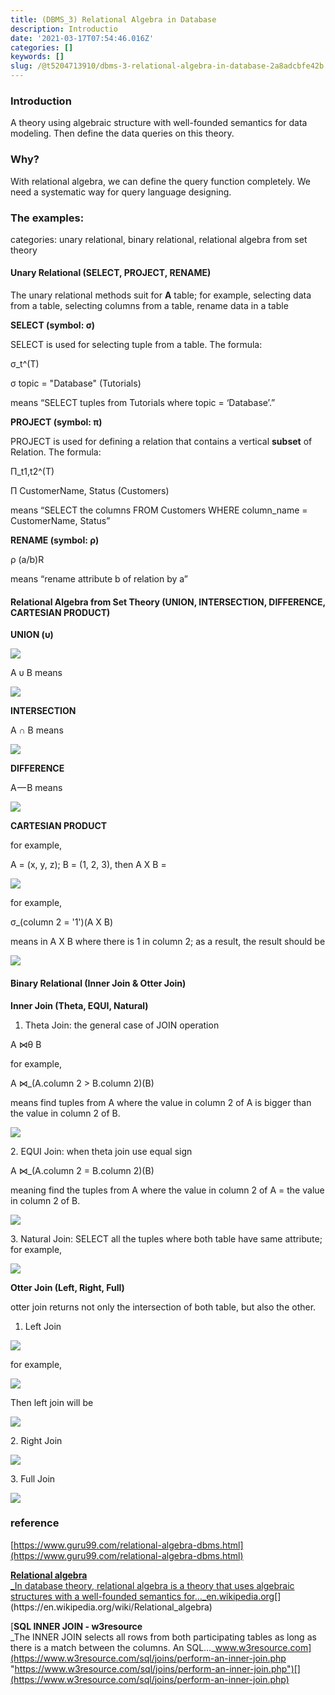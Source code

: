 ```yaml
---
title: (DBMS_3) Relational Algebra in Database
description: Introductio
date: '2021-03-17T07:54:46.016Z'
categories: []
keywords: []
slug: /@t5204713910/dbms-3-relational-algebra-in-database-2a8adcbfe42b
---
```


### Introduction

A theory using algebraic structure with well-founded semantics for data modeling. Then define the data queries on this theory.

### Why?

With relational algebra, we can define the query function completely. We need a systematic way for query language designing.

### The examples:

categories: unary relational, binary relational, relational algebra from set theory

#### Unary Relational (SELECT, PROJECT, RENAME)

The unary relational methods suit for **A** table; for example, selecting data from a table, selecting columns from a table, rename data in a table

**SELECT (symbol: σ)**

SELECT is used for selecting tuple from a table. The formula:

σ\_t^(T)

σ topic = "Database" (Tutorials)

means “SELECT tuples from Tutorials where topic = ‘Database’.”

**PROJECT (symbol: π)**

PROJECT is used for defining a relation that contains a vertical **subset** of Relation. The formula:

Π\_t1,t2^(T)

Π CustomerName, Status (Customers)

means “SELECT the columns FROM Customers WHERE column\_name = CustomerName, Status”

**RENAME (symbol: ρ)**

ρ (a/b)R

means “rename attribute b of relation by a”

#### Relational Algebra from Set Theory (UNION, INTERSECTION, DIFFERENCE, CARTESIAN PRODUCT)

**UNION (υ)**

![](/Users/chenyongzhe/coding/practice_not_for_github/javascript_practice/medium-to-markdown/medium-export/posts/md_1623056197395/img/1__n7MDZgQbFzOy3GpkT4Nqfg.png)

A υ B means

![](/Users/chenyongzhe/coding/practice_not_for_github/javascript_practice/medium-to-markdown/medium-export/posts/md_1623056197395/img/1__2V4rsTtckQPSLHuMCKJMig.png)

**INTERSECTION**

A ∩ B means

![](/Users/chenyongzhe/coding/practice_not_for_github/javascript_practice/medium-to-markdown/medium-export/posts/md_1623056197395/img/1__Nz3RuX1h7Pd2rU4naGFcKw.png)

**DIFFERENCE**

A — B means

![](/Users/chenyongzhe/coding/practice_not_for_github/javascript_practice/medium-to-markdown/medium-export/posts/md_1623056197395/img/1__9baB1y__0Haqm33FieJuyRQ.png)

**CARTESIAN PRODUCT**

for example,

A = (x, y, z); B = (1, 2, 3), then A X B =

![](/Users/chenyongzhe/coding/practice_not_for_github/javascript_practice/medium-to-markdown/medium-export/posts/md_1623056197395/img/1__ZFU47Skd1nOI2Zp2Hy3YGw.png)

for example,

σ\_(column 2 = '1')(A X B)

means in A X B where there is 1 in column 2; as a result, the result should be

![](/Users/chenyongzhe/coding/practice_not_for_github/javascript_practice/medium-to-markdown/medium-export/posts/md_1623056197395/img/1__cHWfh7Qcy765CRhhRxTe2w.png)

#### Binary Relational (Inner Join & Otter Join)

**Inner Join (Theta, EQUI, Natural)**

1.  Theta Join: the general case of JOIN operation

A ⋈θ B

for example,

A ⋈\_(A.column 2 >  B.column 2)(B)

means find tuples from A where the value in column 2 of A is bigger than the value in column 2 of B.

![](/Users/chenyongzhe/coding/practice_not_for_github/javascript_practice/medium-to-markdown/medium-export/posts/md_1623056197395/img/1__uz5XWoYAQmEZXy1CWCTjtA.png)

2\. EQUI Join: when theta join use equal sign

A ⋈\_(A.column 2 =  B.column 2)(B)

meaning find the tuples from A where the value in column 2 of A = the value in column 2 of B.

![](/Users/chenyongzhe/coding/practice_not_for_github/javascript_practice/medium-to-markdown/medium-export/posts/md_1623056197395/img/1__R__xEPO7HpukrcUJOH6ihdw.png)

3\. Natural Join: SELECT all the tuples where both table have same attribute; for example,

![](/Users/chenyongzhe/coding/practice_not_for_github/javascript_practice/medium-to-markdown/medium-export/posts/md_1623056197395/img/1__zO5NTcl9igOHbeNVva__gUg.png)

**Otter Join (Left, Right, Full)**

otter join returns not only the intersection of both table, but also the other.

1.  Left Join

![](/Users/chenyongzhe/coding/practice_not_for_github/javascript_practice/medium-to-markdown/medium-export/posts/md_1623056197395/img/1__Pmx__LY1VFf__id6eym38MiQ.png)

for example,

![](/Users/chenyongzhe/coding/practice_not_for_github/javascript_practice/medium-to-markdown/medium-export/posts/md_1623056197395/img/1__iAePBfyy9k88lTBU3SbymA.png)

Then left join will be

![](/Users/chenyongzhe/coding/practice_not_for_github/javascript_practice/medium-to-markdown/medium-export/posts/md_1623056197395/img/1__ljglGmgIkK__Kqw4jCjbxPA.png)

2\. Right Join

![](/Users/chenyongzhe/coding/practice_not_for_github/javascript_practice/medium-to-markdown/medium-export/posts/md_1623056197395/img/1__oScxW0M4fNNm3Wm2UDFwTg.png)

3\. Full Join

![](/Users/chenyongzhe/coding/practice_not_for_github/javascript_practice/medium-to-markdown/medium-export/posts/md_1623056197395/img/1__V____gnF8tut4nOTVu1fgWAg.png)

### reference

[https://www.guru99.com/relational-algebra-dbms.html](https://www.guru99.com/relational-algebra-dbms.html)

[**Relational algebra**  
_In database theory, relational algebra is a theory that uses algebraic structures with a well-founded semantics for…_en.wikipedia.org](https://en.wikipedia.org/wiki/Relational_algebra "https://en.wikipedia.org/wiki/Relational_algebra")[](https://en.wikipedia.org/wiki/Relational_algebra)

[**SQL INNER JOIN - w3resource**  
_The INNER JOIN selects all rows from both participating tables as long as there is a match between the columns. An SQL…_www.w3resource.com](https://www.w3resource.com/sql/joins/perform-an-inner-join.php "https://www.w3resource.com/sql/joins/perform-an-inner-join.php")[](https://www.w3resource.com/sql/joins/perform-an-inner-join.php)
